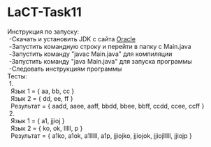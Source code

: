 # LaCT-Task11  
Инструкция по запуску:  
&nbsp;-Скачать и установить JDK с сайта [Oracle](https://www.oracle.com/cis/java/technologies/downloads/#jdk21-windows)  
&nbsp;-Запустить командную строку и перейти в папку с Main.java  
&nbsp;-Запустить команду "javac Main.java" для компиляции  
&nbsp;-Запустить команду "java Main.java" для запуска программы  
&nbsp;-Следовать инструкциям программы  
Тесты:  
&nbsp;1.  
&nbsp;&nbsp;Язык 1 = { aa, bb, cc }  
&nbsp;&nbsp;Язык 2 = { dd, ee, ff }  
&nbsp;&nbsp;Результат = { aadd, aaee, aaff, bbdd, bbee, bbff, ccdd, ccee, ccff }  
&nbsp;2.  
&nbsp;&nbsp;Язык 1 = { a1, jjioj }  
&nbsp;&nbsp;Язык 2 = { ko, ok, lllll, p }  
&nbsp;&nbsp;Результат = { a1ko, a1ok, a1lllll, a1p, jjiojko, jjiojok, jjiojlllll, jjiojp }  
